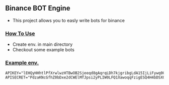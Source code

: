 ## Binance BOT Engine
 
 - This project allows you to easly write bots for binance

### [How To Use](#how-to-use)
 - Create env. in main directory
 - Checkout some example bots

### [Example env.](#how-to-use)
```
APIKEY="lEHQyHHhtlPfXrwlwzHTBwOB2Sjeeqd8gAqrqLDh7kjgribgLdA15IjLiFywq0Cw"
APISECRET="PdzaKNcGfhZ0bDxe2dCWElMfJpsi2yPLIW0LFQ1XawoqqFzigESQ4H4bDSXGmhHA"
```